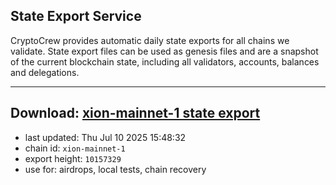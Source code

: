 ## State Export Service
CryptoCrew provides automatic daily state exports for all chains we validate. State export files can be used as genesis files and are a snapshot of the current blockchain state, including all validators, accounts, balances and delegations.

---
**Download: [xion-mainnet-1 state export](https://dl-eu2.ccvalidators.com/SERVICE/xion/xion-mainnet-1_export_10157329.json)**
---

- last updated: Thu Jul 10 2025 15:48:32
- chain id: `xion-mainnet-1`
- export height: `10157329`
- use for: airdrops, local tests, chain recovery
